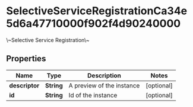 

# SelectiveServiceRegistrationCa34e5d6a47710000f902f4d90240000

\\~Selective Service Registration\\~

## Properties

| Name | Type | Description | Notes |
|------------ | ------------- | ------------- | -------------|
|**descriptor** | **String** | A preview of the instance |  [optional] |
|**id** | **String** | Id of the instance |  [optional] |



